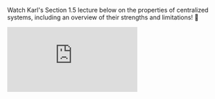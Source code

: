 Watch Karl's Section 1.5 lecture below on the properties of centralized systems, including an overview of their strengths and limitations! 🐹 
<iframe src="https://www.youtube-nocookie.com/embed/ckzi8iqGilE?autoplay=1&enablejsapi=1&modestbranding=1&rel=0&showinfo=0&color=white&iv_load_policy=3" frameborder="0" allowfullscreen></iframe>
